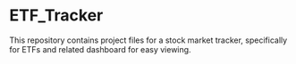 # ETF_Tracker
This repository contains project files for a stock market tracker, specifically for ETFs and related dashboard for easy viewing.
